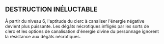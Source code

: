 ## DESTRUCTION INÉLUCTABLE


À partir du niveau 6, l'aptitude du clerc à canaliser l'énergie
négative devient plus puissante. Les dégâts nécrotiques
infligés par les sorts de clerc et les options de canalisation
d'énergie divine du personnage ignorent la résistance aux
dégâts nécrotiques.
